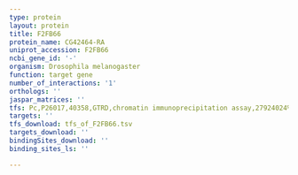 ```yaml
---
type: protein
layout: protein
title: F2FB66
protein_name: CG42464-RA
uniprot_accession: F2FB66
ncbi_gene_id: '-'
organism: Drosophila melanogaster
function: target gene
number_of_interactions: '1'
orthologs: ''
jaspar_matrices: ''
tfs: Pc,P26017,40358,GTRD,chromatin immunoprecipitation assay,27924024%5Buid%5D,No
targets: ''
tfs_download: tfs_of_F2FB66.tsv
targets_download: ''
bindingSites_download: ''
binding_sites_ls: ''

---
```

